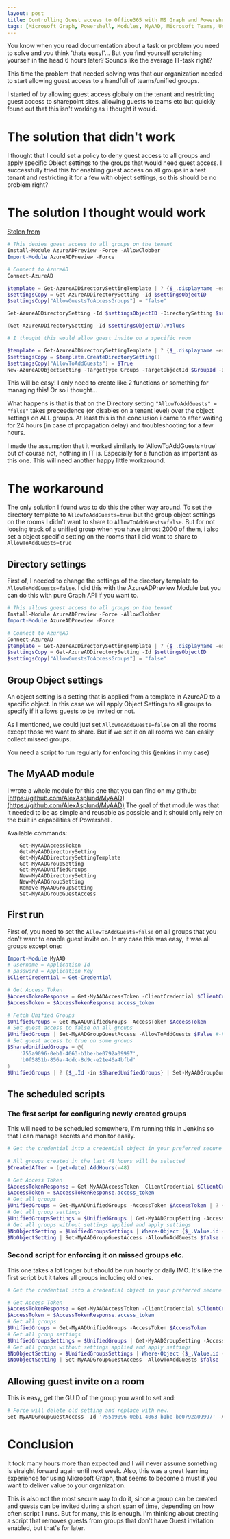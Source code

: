 ```yaml
---
layout: post
title: Controlling Guest access to Office365 with MS Graph and Powershell
tags: [Microsoft Graph, Powershell, Modules, MyAAD, Microsoft Teams, Unified Groups]
---
```


You know when you read documentation about a task or problem you need to solve and you think 'thats easy!'... But you find yourself scratching yourself in the head 6 hours later? Sounds like the average IT-task right?


This time the problem that needed solving was that our organization needed to start allowing guest access to a handfull of teams/unified groups.

I started of by allowing guest access globaly on the tenant and restricting guest access to sharepoint sites, allowing guests to teams etc but quickly found out that this isn't working as i thought it would.


# The solution that didn't work

I thought that I could set a policy to deny guest access to all groups and apply specific Object settings to the groups that would need guest access.
I successfully tried this for enabling guest access on all groups in a test tenant and restricting it for a few with object settings, so this should be no problem right?

# The solution I thought would work

[Stolen from](https://docs.microsoft.com/en-us/office365/admin/create-groups/manage-guest-access-in-groups?view=o365-worldwide)


```Powershell
# This denies guest access to all groups on the tenant
Install-Module AzureADPreview -Force -AllowClobber
Import-Module AzureADPreview -Force

# Connect to AzureAD
Connect-AzureAD

$template = Get-AzureADDirectorySettingTemplate | ? {$_.displayname -eq "group.unified"}
$settingsCopy = Get-AzureADDirectorySetting -Id $settingsObjectID
$settingsCopy["AllowGuestsToAccessGroups"] = "false"

Set-AzureADDirectorySetting -Id $settingsObjectID -DirectorySetting $settingsCopy

(Get-AzureADDirectorySetting -Id $settingsObjectID).Values

# I thought this would allow guest invite on a specific room

$template = Get-AzureADDirectorySettingTemplate | ? {$_.displayname -eq "group.unified.guest"}
$settingsCopy = $template.CreateDirectorySetting()
$settingsCopy["AllowToAddGuests"] = $True
New-AzureADObjectSetting -TargetType Groups -TargetObjectId $GroupId -DirectorySetting $settingsCopy
```



This will be easy! I only need to create like 2 functions or something for managing this! Or so i thought...

What happens is that is that on the Directory setting ```"AllowToAddGuests" = "false"``` takes preceedence (or disables on a tenant level) over the object settings on ALL groups. At least this is the conclusion i came to after waiting for 24 hours (in case of propagation delay) and troubleshooting for a few hours.


I made the assumption that it worked similarly to 'AllowToAddGuests=true' but of course not, nothing in IT is. Especially for a function as important as this one. This will need another happy little workaround.


# The workaround

The only solution I found was to do this the other way around. To set the directory template to ```AllowToAddGuests=true``` but the group object settings on the rooms I didn't want to share to ```AllowToAddGuests=false```. But for not loosing track of a unified group when you have almost 2000 of them, i also set a object specific setting on the rooms that I did want to share to ```AllowToAddGuests=true```


## Directory settings

First of, I needed to change the settings of the directory template to ```AllowToAddGuests=false```. I did this with the AzureADPreview Module but you can do this with pure Graph API if you want to.

```Powershell
# This allows guest access to all groups on the tenant
Install-Module AzureADPreview -Force -AllowClobber
Import-Module AzureADPreview -Force

# Connect to AzureAD
Connect-AzureAD
$template = Get-AzureADDirectorySettingTemplate | ? {$_.displayname -eq "group.unified"}
$settingsCopy = Get-AzureADDirectorySetting -Id $settingsObjectID
$settingsCopy["AllowGuestsToAccessGroups"] = "false"
```


## Group Object settings

An object setting is a setting that is applied from a template in AzureAD to a specific object. In this case we will apply Object Settings to all groups to specify if it allows guests to be invited or not.

As I mentioned, we could just set ```AllowToAddGuests=false``` on all the rooms except those we want to share. But if we set it on all rooms we can easily collect missed groups.

You need a script to run regularly for enforcing this (jenkins in my case)

## The MyAAD module 

I wrote a whole module for this one that you can find on my github: [https://github.com/AlexAsplund/MyAAD](https://github.com/AlexAsplund/MyAAD)
The goal of that module was that it needed to be as simple and reusable as possible and it should only rely on the built in capabilities of Powershell.

Available commands:
```
    Get-MyAADAccessToken
    Get-MyAADDirectorySetting
    Get-MyAADDirectorySettingTemplate
    Get-MyAADGroupSetting
    Get-MyAADUnifiedGroups
    New-MyAADDirectorySetting
    New-MyAADGroupSetting
    Remove-MyAADGroupSetting
    Set-MyAADGroupGuestAccess
```


## First run

First of, you need to set the ```AllowToAddGuests=false``` on all groups that you don't want to enable guest invite on.
In my case this was easy, it was all groups except one:

```Powershell
Import-Module MyAAD
# username = Application Id
# password = Application Key
$ClientCredential = Get-Credential

# Get Access Token
$AccessTokenResponse = Get-MyAADAccessToken -ClientCredential $ClientCredential -TenantName contoso.onmicrosoft.com
$AccessToken = $AccessTokenResponse.access_token

# Fetch Unified Groups
$UnifiedGroups = Get-MyAADUnifiedGroups -AccessToken $AccessToken
# Set guest access to false on all groups
$UnifiedGroups | Set-MyAADGroupGuestAccess -AllowToAddGuests $False #-Force (if you want to clear all existing settings on the group)
# Set guest access to true on some groups
$SharedUnifiedGroups = @(
    '755a9096-0eb1-4063-b1be-be0792a09997',
    'b0f5851b-856a-4ddc-8d9c-e21e46a4bfbd'
)
$UnifiedGroups | ? {$_.Id -in $SharedUnifiedGroups} | Set-MyAADGroupGuestAccess -AllowToAddGuests $True -Force
```


## The scheduled scripts

### The first script for configuring newly created groups

This will need to be scheduled somewhere, I'm running this in Jenkins so that I can manage secrets and monitor easily.


```Powershell    
# Get the credential into a credential object in your preferred secure way.
    
# All groups created in the last 48 hours will be selected
$CreatedAfter = (get-date).AddHours(-48)

# Get Access Token
$AccessTokenResponse = Get-MyAADAccessToken -ClientCredential $ClientCredential -TenantName contoso.onmicrosoft.com
$AccessToken = $AccessTokenResponse.access_token
# Get all groups
$UnifiedGroups = Get-MyAADUnifiedGroups -AccessToken $AccessToken | ? {[datetime]$_.createdDateTime -gt $CreatedAfter}
# Get all group settings
$UnifiedGroupsSettings = $UnifiedGroups | Get-MyAADGroupSetting -AccessToken $AccessToken 
# Get all groups without settings applied and apply settings
$NoObjectSetting = $UnifiedGroupsSettings | Where-Object {$_.Value.id -eq $null}
$NoObjectSetting | Set-MyAADGroupGuestAccess -AllowToAddGuests $false -AccessToken $AccessToken
```


### Second script for enforcing it on missed groups etc.

This one takes a lot longer but  should be run hourly or daily IMO.
It's like the first script but it takes all groups including old ones.

```Powershell
# Get the credential into a credential object in your preferred secure way.

# Get Access Token
$AccessTokenResponse = Get-MyAADAccessToken -ClientCredential $ClientCredential -TenantName contoso.onmicrosoft.com
$AccessToken = $AccessTokenResponse.access_token
# Get all groups
$UnifiedGroups = Get-MyAADUnifiedGroups -AccessToken $AccessToken
# Get all group settings
$UnifiedGroupsSettings = $UnifiedGroups | Get-MyAADGroupSetting -AccessToken $AccessToken 
# Get all groups without settings applied and apply settings
$NoObjectSetting = $UnifiedGroupsSettings | Where-Object {$_.Value.id -eq $null}
$NoObjectSetting | Set-MyAADGroupGuestAccess -AllowToAddGuests $false  -AccessToken $AccessToken
```


## Allowing guest invite on a room
This is easy, get the GUID of the group you want to set and:

```Powershell
# Force will delete old setting and replace with new.
Set-MyAADGroupGuestAccess -Id '755a9096-0eb1-4063-b1be-be0792a09997' -AllowToAddGuests $false -AccessToken $AccessToken -Force
```

# Conclusion

It took many hours more than expected and I will never assume something is straight forward again until next week. Also, this was a great learning experience for using Microsoft Graph, that seems to become a must if you want to deliver value to your organization.


This is also not the most secure way to do it, since a group can be created and guests can be invited during a short span of time, depending on how often script 1 runs. But for many, this is enough. I'm thinking about creating a script that removes guests from groups that don't have Guest invitation enabled, but that's for later.
